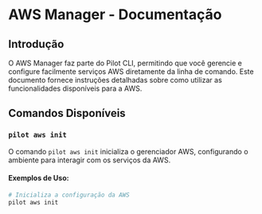 # AWS Manager - Documentação

## Introdução

O AWS Manager faz parte do Pilot CLI, permitindo que você gerencie e configure facilmente serviços AWS diretamente da linha de comando. Este documento fornece instruções detalhadas sobre como utilizar as funcionalidades disponíveis para a AWS.

## Comandos Disponíveis

### `pilot aws init`

O comando `pilot aws init` inicializa o gerenciador AWS, configurando o ambiente para interagir com os serviços da AWS.

#### Exemplos de Uso:

```bash
# Inicializa a configuração da AWS
pilot aws init
```
